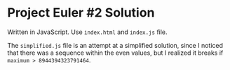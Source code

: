 # Project Euler #2 Solution

Written in JavaScript. Use `index.html` and `index.js` file. 

The `simplified.js` file is an attempt at a simplified solution, since I noticed that there was a sequence within the even values, but I realized it breaks if `maximum > 8944394323791464`.

